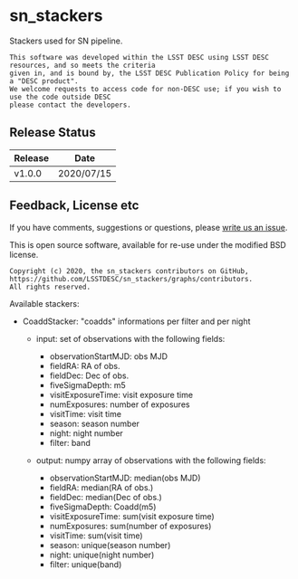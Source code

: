 # sn_stackers

Stackers used for SN pipeline.


```
This software was developed within the LSST DESC using LSST DESC resources, and so meets the criteria 
given in, and is bound by, the LSST DESC Publication Policy for being a "DESC product". 
We welcome requests to access code for non-DESC use; if you wish to use the code outside DESC 
please contact the developers.

```
## Release Status
|Release|Date|
|---|---|
|v1.0.0|2020/07/15|




## Feedback, License etc

If you have comments, suggestions or questions, please [write us an issue](https://github.com/LSSTDESC/sn_/issues).

This is open source software, available for re-use under the modified BSD license.

```
Copyright (c) 2020, the sn_stackers contributors on GitHub, https://github.com/LSSTDESC/sn_stackers/graphs/contributors.
All rights reserved.
```


Available stackers:
- CoaddStacker: "coadds" informations per filter and per night
  *  input: set of observations with the following fields: 
      * observationStartMJD: obs MJD
      * fieldRA: RA of obs.
      * fieldDec: Dec of obs.
      * fiveSigmaDepth: m5
      * visitExposureTime: visit exposure time
      * numExposures: number of exposures
      * visitTime: visit time
      * season: season number
      * night: night number
      * filter: band

  *  output: numpy array of observations with the following fields: 
      * observationStartMJD: median(obs MJD)
      * fieldRA: median(RA of obs.)
      * fieldDec: median(Dec of obs.)
      * fiveSigmaDepth: Coadd(m5)
      * visitExposureTime: sum(visit exposure time)
      * numExposures: sum(number of exposures)
      * visitTime: sum(visit time)
      * season: unique(season number)
      * night: unique(night number)
      * filter: unique(band)